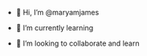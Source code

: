 - 👋 Hi, I’m @maryamjames

- 🌱 I’m currently learning 
- 💞️ I’m looking to collaborate and learn


<!---
maryamjames/maryamjames is a ✨ special ✨ repository because its `README.md` (this file) appears on your GitHub profile.
You can click the Preview link to take a look at your changes.
--->
